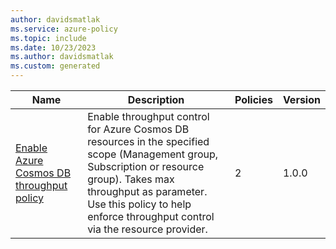 ```yaml
---
author: davidsmatlak
ms.service: azure-policy
ms.topic: include
ms.date: 10/23/2023
ms.author: davidsmatlak
ms.custom: generated
---
```


|Name |Description |Policies |Version |
|---|---|---|---|
|[Enable Azure Cosmos DB throughput policy](https://github.com/Azure/azure-policy/blob/master/built-in-policies/policySetDefinitions/Cosmos%20DB/Cosmos_Throughput.json) |Enable throughput control for Azure Cosmos DB resources in the specified scope (Management group, Subscription or resource group). Takes max throughput as parameter. Use this policy to help enforce throughput control via the resource provider. |2 |1.0.0 |
